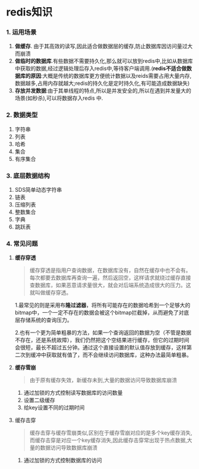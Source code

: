 # redis知识

### 1. 运用场景

1. **做缓存**. 由于其高效的读写,因此适合做数据层的缓存,防止数据库因访问量过大而崩溃
2. **做临时的数据库**.有些数据不需要持久化,那么就可以放到redis中,比如从数据库中获取的数据,经过逻辑处理后存入redis中,等待客户端调用.(**redis不适合做数据库的原因**:大概是传统的数据库更方便统计数据以及reids需要占用大量内存,数据越多,占用内存就越大;redis的持久化是定时持久化,有可能造成数据缺失)
3. **存放并发数据**:由于其单线程的特点,所以是并发安全的,所以在遇到并发量大的场景(如秒杀),可以将数据存入redis 中.

### 2. 数据类型

1. 字符串
2. 列表
3. 哈希
4. 集合
5. 有序集合

### 3. 底层数据结构

1. SDS简单动态字符串
2. 链表
3. 压缩列表
4. 整数集合
5. 字典
6. 跳跃表

### 4. 常见问题

1. **缓存穿透**

   > 缓存穿透是指用户查询数据，在数据库没有，自然在缓存中也不会有。每次都要去数据库再查询一遍，然后返回空，这样请求就绕过缓存直接查数据库，如果恶意请求量很大，就会对后端系统造成很大的压力。这就叫做缓存穿透。

   1.最常见的则是采用布**隆过滤器**，将所有可能存在的数据哈希到一个足够大的bitmap中，一个一定不存在的数据会被这个bitmap拦截掉，从而避免了对底层存储系统的查询压力。

   2.也有一个更为简单粗暴的方法，如果一个查询返回的数据为空（不管是数据不存在，还是系统故障），我们仍然把这个空结果进行缓存，但它的过期时间会很短，最长不超过五分钟。通过这个直接设置的默认值存放到缓存，这样第二次到缓冲中获取就有值了，而不会继续访问数据库，这种办法最简单粗暴。

2. **缓存雪崩**

   > 由于原有缓存失效，新缓存未到,大量的数据访问导致数据库崩溃

   1. 通过加锁的方式控制读写数据库的访问数量
   2. 设置二级缓存
   3. 给key设置不同的过期时间

3. 缓存击穿

   > 缓存击穿与缓存雪崩类似,区别在于缓存雪崩对应的是多个key缓存消失,而缓存击穿是对应一个key缓存消失,因此缓存击穿常出现于热点数据,大量的数据访问导致数据库崩溃

   1. 通过加锁的方式控制数据库的访问